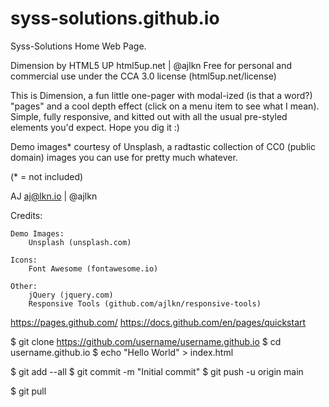 # syss-solutions.github.io
Syss-Solutions Home Web Page.

Dimension by HTML5 UP
html5up.net | @ajlkn
Free for personal and commercial use under the CCA 3.0 license (html5up.net/license)


This is Dimension, a fun little one-pager with modal-ized (is that a word?) "pages"
and a cool depth effect (click on a menu item to see what I mean). Simple, fully
responsive, and kitted out with all the usual pre-styled elements you'd expect.
Hope you dig it :)

Demo images* courtesy of Unsplash, a radtastic collection of CC0 (public domain) images
you can use for pretty much whatever.

(* = not included)

AJ
aj@lkn.io | @ajlkn


Credits:

	Demo Images:
		Unsplash (unsplash.com)

	Icons:
		Font Awesome (fontawesome.io)

	Other:
		jQuery (jquery.com)
		Responsive Tools (github.com/ajlkn/responsive-tools)




https://pages.github.com/
https://docs.github.com/en/pages/quickstart

$ git clone https://github.com/username/username.github.io
$ cd username.github.io
$ echo "Hello World" > index.html

$ git add --all
$ git commit -m "Initial commit"
$ git push -u origin main

$ git pull        